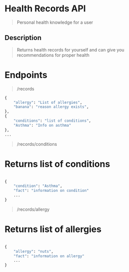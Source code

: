 # Health Records API

> Personal health knowledge for a user

## Description

> Returns health records for yourself and can give you recommendations for proper health

# Endpoints

> /records

``` Python 
{
    "allergy": "List of allergies",
    "banana": "reason allergy exists",
},
{ 
    "conditions": "list of conditions",
    "Asthma": "Info on asthma"
},
...
```

> /records/conditions

# Returns list of conditions

``` Python

{ 
    "condition": "Asthma",
    "fact": "information on condition"
    ...
}
```

> /records/allergy

# Returns list of allergies

``` Python

{
    "allergy": "nuts",
    "fact": "information on allergy"
    ...
}

```






